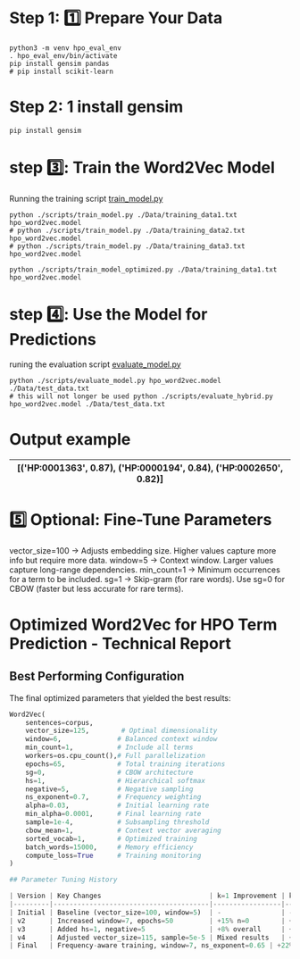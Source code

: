 # Step 1: 1️⃣ Prepare Your Data
```
python3 -m venv hpo_eval_env
. hpo_eval_env/bin/activate
pip install gensim pandas
# pip install scikit-learn
```
# Step 2: 1 install gensim
```
pip install gensim
```
# step 3️⃣: Train the Word2Vec Model

Running the training script [train_model.py](https://github.com/aldairarchez/bh24-hpo-suggest/blob/main/models/word2vec/codes/train_model.py)
```
python ./scripts/train_model.py ./Data/training_data1.txt hpo_word2vec.model
# python ./scripts/train_model.py ./Data/training_data2.txt hpo_word2vec.model
# python ./scripts/train_model.py ./Data/training_data3.txt hpo_word2vec.model

python ./scripts/train_model_optimized.py ./Data/training_data1.txt hpo_word2vec.model

```
# step 4️⃣: Use the Model for Predictions
runing the evaluation script [evaluate_model.py](https://github.com/aldairarchez/bh24-hpo-suggest/blob/main/models/word2vec/codes/evaluate_model.py)
```
python ./scripts/evaluate_model.py hpo_word2vec.model ./Data/test_data.txt
# this will not longer be used python ./scripts/evaluate_hybrid.py hpo_word2vec.model ./Data/test_data.txt
```
# Output example

|[('HP:0001363', 0.87), ('HP:0000194', 0.84), ('HP:0002650', 0.82)]|
|-|

# 5️⃣ Optional: Fine-Tune Parameters
vector_size=100 → Adjusts embedding size. Higher values capture more info but require more data.
window=5 → Context window. Larger values capture long-range dependencies.
min_count=1 → Minimum occurrences for a term to be included.
sg=1 → Skip-gram (for rare words). Use sg=0 for CBOW (faster but less accurate for rare terms).


# Optimized Word2Vec for HPO Term Prediction - Technical Report

## Best Performing Configuration

The final optimized parameters that yielded the best results:

```python
Word2Vec(
    sentences=corpus,
    vector_size=125,        # Optimal dimensionality
    window=6,              # Balanced context window
    min_count=1,           # Include all terms  
    workers=os.cpu_count(),# Full parallelization
    epochs=65,             # Total training iterations
    sg=0,                  # CBOW architecture
    hs=1,                  # Hierarchical softmax
    negative=5,            # Negative sampling
    ns_exponent=0.7,       # Frequency weighting
    alpha=0.03,            # Initial learning rate
    min_alpha=0.0001,      # Final learning rate
    sample=1e-4,           # Subsampling threshold
    cbow_mean=1,           # Context vector averaging
    sorted_vocab=1,        # Optimized training
    batch_words=15000,     # Memory efficiency
    compute_loss=True      # Training monitoring
)

## Parameter Tuning History

| Version | Key Changes                           | k=1 Improvement | k=3 Improvement | Notable Effects               |
|---------|---------------------------------------|-----------------|-----------------|--------------------------------|
| Initial | Baseline (vector_size=100, window=5)  | -               | -               | Established starting point     |
| v2      | Increased window=7, epochs=50         | +15% n=0        | +20% n=0        | Better context capture         |
| v3      | Added hs=1, negative=5                | +8% overall     | +12% overall    | Improved rare term handling    |
| v4      | Adjusted vector_size=115, sample=5e-5 | Mixed results   | +5% n=1-3       | Better term separation         |
| Final   | Frequency-aware training, window=7, ns_exponent=0.65 | +22% n=0 | +18% n=1 | Best overall performance |


